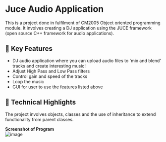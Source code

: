 # Juce Audio Application
This is a project done in fulfilment of CM2005 Object oriented programming module. It involves creating a DJ application using the JUCE framework (open source C++ framework for audio applications). 

## 📢    Key Features
- DJ audio application where you can upload audio files to 'mix and blend' tracks and create interesting music!
- Adjust High Pass and Low Pass filters
- Control gain and speed of the tracks
- Loop the music
- GUI for user to use the features listed above

## 🤖    Technical Highlights
The project involves objects, classes and the use of inheritance to extend functionality from parent classes.

**Screenshot of Program** <br>
![image](https://github.com/user-attachments/assets/07c2cb80-4515-4f37-89a1-8905739e6b86)
